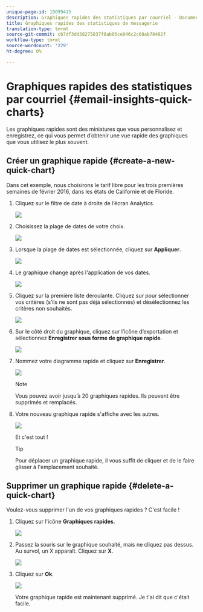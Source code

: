 ```yaml
---
unique-page-id: 10099415
description: Graphiques rapides des statistiques par courriel - Documents marketing - Documentation du produit
title: Graphiques rapides des statistiques de messagerie
translation-type: tm+mt
source-git-commit: cb7df3dd38275837f8ab05ce846c2c68ab78462f
workflow-type: tm+mt
source-wordcount: '229'
ht-degree: 0%

---
```



# Graphiques rapides des statistiques par courriel {#email-insights-quick-charts}

Les graphiques rapides sont des miniatures que vous personnalisez et enregistrez, ce qui vous permet d’obtenir une vue rapide des graphiques que vous utilisez le plus souvent.

## Créer un graphique rapide {#create-a-new-quick-chart}

Dans cet exemple, nous choisirons le tarif libre pour les trois premières semaines de février 2016, dans les états de Californie et de Floride.

1. Cliquez sur le filtre de date à droite de l’écran Analytics.

   ![](assets/one-1.png)

1. Choisissez la plage de dates de votre choix.

   ![](assets/two-2.png)

1. Lorsque la plage de dates est sélectionnée, cliquez sur **Appliquer**.

   ![](assets/three-2.png)

1. Le graphique change après l&#39;application de vos dates.

   ![](assets/four.png)

1. Cliquez sur la première liste déroulante. Cliquez sur pour sélectionner vos critères (s’ils ne sont pas déjà sélectionnés) et désélectionnez les critères non souhaités.

   ![](assets/5.png)

1. Sur le côté droit du graphique, cliquez sur l’icône d’exportation et sélectionnez **Enregistrer sous forme de graphique rapide**.

   ![](assets/six.png)

1. Nommez votre diagramme rapide et cliquez sur **Enregistrer**.

   ![](assets/seven.png)

   >[!NOTE]
   >
   >Vous pouvez avoir jusqu’à 20 graphiques rapides. Ils peuvent être supprimés et remplacés.

1. Votre nouveau graphique rapide s&#39;affiche avec les autres.

   ![](assets/8.png)

   Et c&#39;est tout !

   >[!TIP]
   >
   >Pour déplacer un graphique rapide, il vous suffit de cliquer et de le faire glisser à l&#39;emplacement souhaité.

## Supprimer un graphique rapide {#delete-a-quick-chart}

Voulez-vous supprimer l&#39;un de vos graphiques rapides ? C&#39;est facile !

1. Cliquez sur l&#39;icône **Graphiques rapides**.

   ![](assets/nine.png)

1. Passez la souris sur le graphique souhaité, mais ne cliquez pas dessus. Au survol, un X apparaît. Cliquez sur **X**.

   ![](assets/ten.png)

1. Cliquez sur **Ok**.

   ![](assets/eleven.png)

   Votre graphique rapide est maintenant supprimé. Je t&#39;ai dit que c&#39;était facile.
